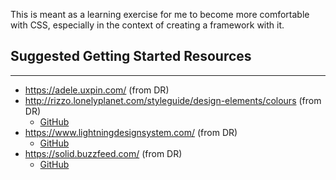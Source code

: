 This is meant as a learning exercise for me to become more comfortable with CSS, especially in the context of creating a framework with it.

## Suggested Getting Started Resources
-----
- https://adele.uxpin.com/ (from DR)
- http://rizzo.lonelyplanet.com/styleguide/design-elements/colours (from DR)
    - [GitHub](https://github.com/lonelyplanet/rizzo/blob/master/app/assets/stylesheets/sass/variables/_colour_palette.sass)
- https://www.lightningdesignsystem.com/ (from DR)
    - [GitHub](https://github.com/salesforce-ux/design-system/blob/040ffba4d89aad6ce739bbc59afd7ec2e1ac8c55/design-tokens/color-palettes.yml)
- https://solid.buzzfeed.com/ (from DR)
    - [GitHub](https://github.com/buzzfeed/solid/blob/master/_lib/solid-helpers/_variables.scss)